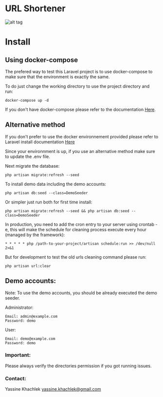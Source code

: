 # URL Shortener

![alt tag](https://styleci.io/repos/88567656/shield?branch=master)

# Install

## Using docker-compose

The prefered way to test this Laravel project is to use docker-compose to make sure that the environment is exactly the same.

To do just change the working directory to use the project directory and run:

```shell
docker-compose up -d
```

If you don't have docker-compose please refer to the documentation [Here](https://www.google.com).

## Alternative method

If you don't prefer to use the docker environnement provided please refer to Laravel install documentation [Here](https://laravel.com/docs/5.4#installation) 

Since your environnment is up, if you use an alternative method make sure to update the .env file.

Next migrate the database:

```shell
php artisan migrate:refresh --seed
```

To install demo data including the demo accounts:

```shell
php artisan db:seed --class=DemoSeeder
```

Or simpler just run both for first time install:

```shell
php artisan migrate:refresh --seed && php artisan db:seed --class=DemoSeeder
```

In production, you need to add the cron entry to your server using crontab -e, this will make the schedule for cleaning process execute every hour (managed by the framework):

```
* * * * * php /path-to-your-project/artisan schedule:run >> /dev/null 2>&1
```

But for development to test the old urls cleaning command please run:

```shell
php artisan url:clear
```

## Demo accounts:

Note: To use the demo accounts, you should be already executed the demo seeder.

Administrator:

```
Email: admin@example.com
Password: demo
```

User:

```
Email: demo@example.com
Password: demo
```

### Important:

Please always verify the directories permission if you got running issues.


### Contact:

Yassine Khachlek <yassine.khachlek@gmail.com>
